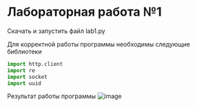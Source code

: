 # Лабораторная работа №1

Скачать и запустить файл lab1.py

Для корректной работы программы необходимы следующие библиотеки
```python
import http.client
import re
import socket
import uuid
```

Результат работы программы
![image](https://user-images.githubusercontent.com/131467212/233772504-7507af2e-dbc7-400f-99db-0d2f3810c6fc.png)
